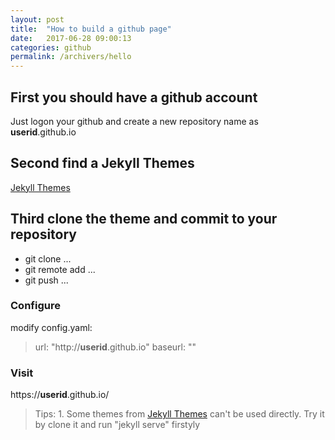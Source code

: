 ```yaml
---
layout: post
title:  "How to build a github page"
date:   2017-06-28 09:00:13
categories: github
permalink: /archivers/hello
---
```


## First you should have a github account ##
Just logon your github and create a new repository name as **userid**.github.io

## Second find a Jekyll Themes ##
[Jekyll Themes](http://jekyllthemes.org/)

## Third clone the theme and commit to your repository ##
* git clone ...
* git remote add ...
* git push ...

### Configure ###
modify config.yaml:
> url: "http://**userid**.github.io"
> baseurl: ""

### Visit ###
https://**userid**.github.io/

> Tips: 1. Some themes from [Jekyll Themes](http://jekyllthemes.org/) can't be used directly. Try it by clone it and run "jekyll serve" firstyly
